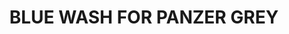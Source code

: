---
layout: product
title: "BLUE WASH FOR PANZER GREY"
price: "500" 
desc: "Emajl Voš"
img_path: "/assets/img/A.MIG-1006.jpg"
brand: "AMMO"
available: true
special_offer: true
new: false
soon: false
cat: "060000"
subcat: "060100"
subsubcat: "00"
sifra: "A.MIG-1006"
popular: true
---